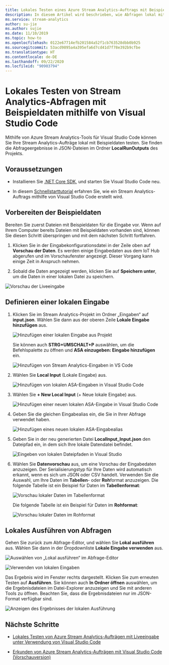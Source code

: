 ```yaml
---
title: Lokales Testen eines Azure Stream Analytics-Auftrags mit Beispieldaten mithilfe von Visual Studio Code
description: In diesem Artikel wird beschrieben, wie Abfragen lokal mit Beispieldaten mithilfe von Azure Stream Analytics-Tools für Visual Studio Code getestet werden.
ms.service: stream-analytics
author: su-jie
ms.author: sujie
ms.date: 11/10/2019
ms.topic: how-to
ms.openlocfilehash: 0122e67714efb201584a52f1cb763528dbb0b925
ms.sourcegitcommit: 53acd9895a4a395efa6d7cd41d7f78e392b9cfbe
ms.translationtype: HT
ms.contentlocale: de-DE
ms.lasthandoff: 09/22/2020
ms.locfileid: "90903794"
---
```

# <a name="test-stream-analytics-queries-locally-with-sample-data-using-visual-studio-code"></a>Lokales Testen von Stream Analytics-Abfragen mit Beispieldaten mithilfe von Visual Studio Code

Mithilfe von Azure Stream Analytics-Tools für Visual Studio Code können Sie Ihre Stream Analytics-Aufträge lokal mit Beispieldaten testen. Sie finden die Abfrageergebnisse in JSON-Dateien im Ordner **LocalRunOutputs** des Projekts.

## <a name="prerequisites"></a>Voraussetzungen

* Installieren Sie [.NET Core SDK](https://dotnet.microsoft.com/download), und starten Sie Visual Studio Code neu.

* In diesem [Schnellstarttutorial](quick-create-visual-studio-code.md) erfahren Sie, wie ein Stream Analytics-Auftrags mithilfe von Visual Studio Code erstellt wird.

## <a name="prepare-sample-data"></a>Vorbereiten der Beispieldaten

Bereiten Sie zuerst Dateien mit Beispieldaten für die Eingabe vor. Wenn auf Ihrem Computer bereits Dateien mit Beispieldaten vorhanden sind, können Sie diesen Schritt überspringen und mit dem nächsten Schritt fortfahren.

1. Klicken Sie in der Eingabekonfigurationsdatei in der Zeile oben auf **Vorschau der Daten**. Es werden einige Eingabedaten aus dem IoT Hub abgerufen und im Vorschaufenster angezeigt. Dieser Vorgang kann einige Zeit in Anspruch nehmen.

2. Sobald die Daten angezeigt werden, klicken Sie auf **Speichern unter**, um die Daten in einer lokalen Datei zu speichern.

 ![Vorschau der Liveeingabe](./media/quick-create-visual-studio-code/preview-live-input.png)

## <a name="define-a-local-input"></a>Definieren einer lokalen Eingabe

1. Klicken Sie im Stream Analytics-Projekt im Ordner „Eingaben“ auf **input.json**. Wählen Sie dann aus der oberen Zeile **Lokale Eingabe hinzufügen** aus.

    ![Hinzufügen einer lokalen Eingabe aus Projekt](./media/quick-create-visual-studio-code/add-input-from-project.png)

    Sie können auch **STRG+UMSCHALT+P** auswählen, um die Befehlspalette zu öffnen und **ASA einzugeben: Eingabe hinzufügen** ein.

   ![Hinzufügen von Stream Analytics-Eingaben in VS Code](./media/quick-create-visual-studio-code/add-input.png)

2. Wählen Sie **Local Input** (Lokale Eingabe) aus.

    ![Hinzufügen von lokalen ASA-Eingaben in Visual Studio Code](./media/vscode-local-run/add-local-input.png)

3. Wählen Sie **+ New Local Input** (+ Neue lokale Eingabe) aus.

    ![Hinzufügen einer neuen lokalen ASA-Eingabe in Visual Studio Code](./media/vscode-local-run/add-new-local-input.png)

4. Geben Sie die gleichen Eingabealias ein, die Sie in Ihrer Abfrage verwendet haben.

    ![Hinzufügen eines neuen lokalen ASA-Eingabealias](./media/vscode-local-run/new-local-input-alias.png)

5. Geben Sie in der neu generierten Datei **LocalInput_Input.json** den Dateipfad ein, in dem sich Ihre lokale Datendatei befindet.

    ![Eingeben von lokalen Dateipfaden in Visual Studio](./media/vscode-local-run/local-file-path.png)

6. Wählen Sie **Datenvorschau** aus, um eine Vorschau der Eingabedaten anzuzeigen. Der Serialisierungstyp für Ihre Daten wird automatisch erkannt, wenn es sich um JSON oder CSV handelt. Verwenden Sie die Auswahl, um Ihre Daten im **Tabellen**- oder **Roh**format anzuzeigen. Die folgende Tabelle ist ein Beispiel für Daten im **Tabellenformat**:

     ![Vorschau lokaler Daten im Tabellenformat](./media/vscode-local-run/local-file-preview-table.png)

    Die folgende Tabelle ist ein Beispiel für Daten im **Rohformat**:

    ![Vorschau lokaler Daten im Rohformat](./media/vscode-local-run/local-file-preview-raw.png)

## <a name="run-queries-locally"></a>Lokales Ausführen von Abfragen

Gehen Sie zurück zum Abfrage-Editor, und wählen Sie **Lokal ausführen** aus. Wählen Sie dann in der Dropdownliste **Lokale Eingabe verwenden** aus.

![Auswählen von „Lokal ausführen“ im Abfrage-Editor](./media/vscode-local-run/run-locally.png)

![Verwenden von lokalen Eingaben](./media/vscode-local-run/run-locally-use-local-input.png)

Das Ergebnis wird im Fenster rechts dargestellt. Klicken Sie zum erneuten Testen auf **Ausführen**. Sie können auch **In Ordner öffnen** auswählen, um die Ergebnisdateien im Datei-Explorer anzuzeigen und Sie mit anderen Tools zu öffnen. Beachten Sie, dass die Ergebnisdateien nur im JSON-Format verfügbar sind.

![Anzeigen des Ergebnisses der lokalen Ausführung](./media/vscode-local-run/run-locally-result.png)

## <a name="next-steps"></a>Nächste Schritte

* [Lokales Testen von Azure Stream Analytics-Aufträgen mit Liveeingabe unter Verwendung von Visual Studio Code](visual-studio-code-local-run-live-input.md)

* [Erkunden von Azure Stream Analytics-Aufträgen mit Visual Studio Code (Vorschauversion)](visual-studio-code-explore-jobs.md)
